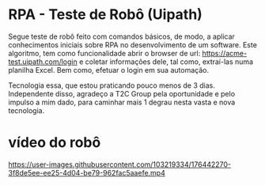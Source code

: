 # RPA - Teste de Robô (Uipath)
Segue teste de robô feito com comandos básicos, de modo, a aplicar conhecimentos iniciais sobre RPA no desenvolvimento de um software. Este algoritmo, tem como funcionalidade abrir o browser de url: https://acme-test.uipath.com/login e coletar informações dele, tal como, extraí-las numa planilha Excel. Bem como, efetuar o login em sua automação.


Tecnologia essa, que estou praticando pouco menos de 3 dias. Independente disso, agradeço a T2C Group pela oportunidade e pelo impulso a mim dado, para caminhar mais 1 degrau nesta vasta e nova tecnologia.


# vídeo do robô


https://user-images.githubusercontent.com/103219334/176442270-3f8de5ee-ee25-4d04-be79-962fac5aaefe.mp4

